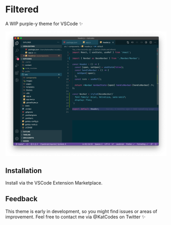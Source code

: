 # Filtered

A WIP purple-y theme for VSCode ✨

![React Screenshot](https://raw.githubusercontent.com/Kat-Codes/filtered-vscode/develop/screenshots/react.png)

## Installation

Install via the VSCode Extension Marketplace.

## Feedback

This theme is early in development, so you might find issues or areas of improvement. Feel free to contact me via @KatCodes on Twitter ✨
